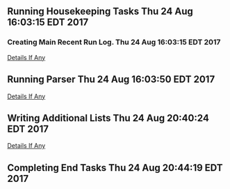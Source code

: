 ## Running Housekeeping Tasks Thu 24 Aug 16:03:15 EDT 2017
### Creating Main Recent Run Log. Thu 24 Aug 16:03:15 EDT 2017
[Details If Any](40-Running-Housekeeping-Tasks.log)

## Running Parser Thu 24 Aug 16:03:50 EDT 2017
[Details If Any](50-Running-Parser.log)

## Writing Additional Lists Thu 24 Aug 20:40:24 EDT 2017
[Details If Any](60-Writing-Additional-Lists.log)

## Completing End Tasks Thu 24 Aug 20:44:19 EDT 2017

